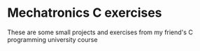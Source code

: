 # Mechatronics C exercises
These are some small projects and exercises from my friend's C programming university course  
